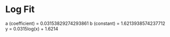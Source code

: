 
# Log Fit

a (coefficient) = 0.03153829274293861
b (constant) = 1.6213938574237712
y = 0.0315log(x) + 1.6214
